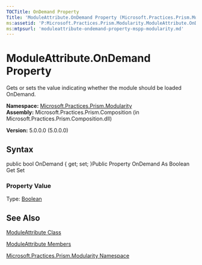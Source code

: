 ```yaml
---
TOCTitle: OnDemand Property
Title: 'ModuleAttribute.OnDemand Property (Microsoft.Practices.Prism.Modularity)'
ms:assetid: 'P:Microsoft.Practices.Prism.Modularity.ModuleAttribute.OnDemand'
ms:mtpsurl: 'moduleattribute-ondemand-property-mspp-modularity.md'
---
```


# ModuleAttribute.OnDemand Property

Gets or sets the value indicating whether the module should be loaded OnDemand.

**Namespace:** [Microsoft.Practices.Prism.Modularity](https://msdn.microsoft.com/library/microsoft.practices.prism.modularity)
**Assembly:** Microsoft.Practices.Prism.Composition (in Microsoft.Practices.Prism.Composition.dll)

**Version:** 5.0.0.0 (5.0.0.0)

## Syntax
public bool OnDemand { get; set; }Public Property OnDemand As Boolean Get Set
### Property Value

Type: [Boolean](http://msdn.microsoft.com/en-us/library/a28wyd50)

## See Also
[ModuleAttribute Class](https://msdn.microsoft.com/library/microsoft.practices.prism.modularity.moduleattribute)

[ModuleAttribute Members](https://msdn.microsoft.com/allmembers.t:microsoft.practices.prism.modularity.moduleattribute)

[Microsoft.Practices.Prism.Modularity Namespace](https://msdn.microsoft.com/library/microsoft.practices.prism.modularity)
